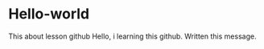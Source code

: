 # Hello-world
This about lesson github
Hello, i learning this github. Written this message.
                                                                                                                                                                                                                                                                                                                                                                                         
